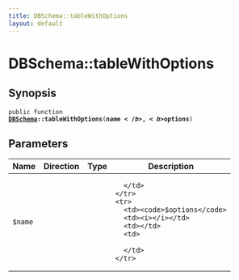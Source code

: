 ```yaml
---
title: DBSchema::tableWithOptions
layout: default
---
```


# DBSchema::tableWithOptions

## Synopsis

<code>public function <b><a href="DBSchema">DBSchema</a>::tableWithOptions</b>(<b>$name</b>, <b>$options</b>)</code>

## Parameters

<table>
  <thead>
    <tr>
      <th>Name</th>
      <th>Direction</th>
      <th>Type</th>
      <th>Description</th>
    </tr>
  </thead>
  <tbody>
    <tr>
      <td><code>$name</code>
      <td><i></i></td>
      <td></td>
      <td>

      </td>
    </tr>
    <tr>
      <td><code>$options</code>
      <td><i></i></td>
      <td></td>
      <td>

      </td>
    </tr>
  </tbody>
</table>

